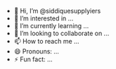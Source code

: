 - 👋 Hi, I’m @siddiquesupplyiers
- 👀 I’m interested in ...
- 🌱 I’m currently learning ...
- 💞️ I’m looking to collaborate on ...
- 📫 How to reach me ...
- 😄 Pronouns: ...
- ⚡ Fun fact: ...

<!---
siddiquesupplyiers/siddiquesupplyiers is a ✨ special ✨ repository because its `README.md` (this file) appears on your GitHub profile.
You can click the Preview link to take a look at your changes.
--->
